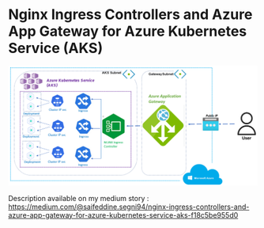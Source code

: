 
# Nginx Ingress Controllers and Azure App Gateway for Azure Kubernetes Service (AKS)

[![AzureAks-AppGateway-Nginx](doc-images/Diagram.PNG)](doc-images/Diagram.PNG)


Description available on my medium story : https://medium.com/@saifeddine.segni94/nginx-ingress-controllers-and-azure-app-gateway-for-azure-kubernetes-service-aks-f18c5be955d0
